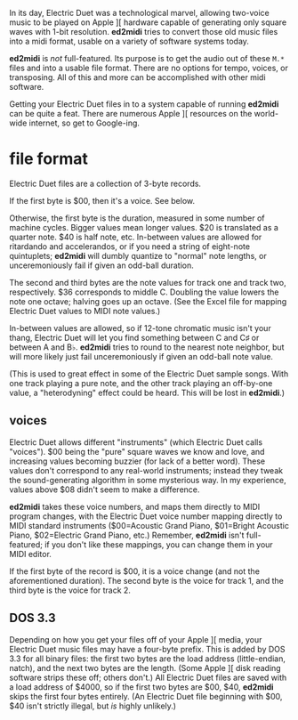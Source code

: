 In its day, Electric Duet was a technological marvel, allowing two-voice music to be played on Apple \]\[ hardware capable of generating only square waves with 1-bit resolution.  **ed2midi** tries to convert those old music files into a midi format, usable on a variety of software systems today.

**ed2midi** is *not* full-featured.  Its purpose is to get the audio out of these `M.*` files and into a usable file format.  There are no options for tempo, voices, or transposing. All of this and more can be accomplished with other midi software.

Getting your Electric Duet files in to a system capable of running **ed2midi** can be quite a feat.  There are numerous Apple \]\[ resources on the world-wide internet, so get to Google-ing.

# file format #

Electric Duet files are a collection of 3-byte records.

If the first byte is $00, then it's a voice.  See below.

Otherwise, the first byte is the duration, measured in some number of machine cycles.  Bigger values mean longer values.  $20 is translated as a quarter note.  $40 is half note, etc. In-between values are allowed for ritardando and accelerandos, or if you need a string of eight-note quintuplets; **ed2midi** will dumbly quantize to "normal" note lengths, or unceremoniously fail if given an odd-ball duration.

The second and third bytes are the note values for track one and track two, respectively. $36 corresponds to middle C.  Doubling the value lowers the note one octave; halving goes up an octave.  (See the Excel file for mapping Electric Duet values to MIDI note values.)

In-between values are allowed, so if 12-tone chromatic music isn't your thang, Electric Duet will let you find something between C and C&#9839; or between A and B&#9837;.  **ed2midi** tries to round to the nearest note neighbor, but will more likely just fail unceremoniously if given an odd-ball note value.

(This is used to great effect in some of the Electric Duet sample songs.  With one track playing a pure note, and the other track playing an off-by-one value, a "heterodyning" effect could be heard.  This will be lost in **ed2midi**.)

## voices ##

Electric Duet allows different "instruments" (which Electric Duet calls "voices"). $00 being the "pure" square waves we know and love, and increasing values becoming buzzier (for lack of a better word).  These values don't correspond to any real-world instruments; instead they tweak the sound-generating algorithm in some mysterious way.  In my experience, values above $08 didn't seem to make a difference.

**ed2midi** takes these voice numbers, and maps them directly to MIDI program changes, with the Electric Duet voice number mapping directly to MIDI standard instruments ($00=Acoustic Grand Piano, $01=Bright Acoustic Piano, $02=Electric Grand Piano, etc.)  Remember, **ed2midi** isn't full-featured; if you don't like these mappings, you can change them in your MIDI editor.

If the first byte of the record is $00, it is a voice change (and not the aforementioned duration).  The second byte is the voice for track 1, and the third byte is the voice for track 2.

## DOS 3.3 ##

Depending on how you get your files off of your Apple \]\[ media, your Electric Duet music files may have a four-byte prefix.  This is added by DOS 3.3 for all binary files: the first two bytes are the load address (little-endian, natch), and the next two bytes are the length.  (Some Apple \]\[ disk reading software strips these off; others don't.)  All Electric Duet files are saved with a load address of $4000, so if the first two bytes are $00, $40, **ed2midi** skips the first four bytes entirely.  (An Electric Duet file beginning with $00, $40 isn't strictly illegal, but *is* highly unlikely.)

